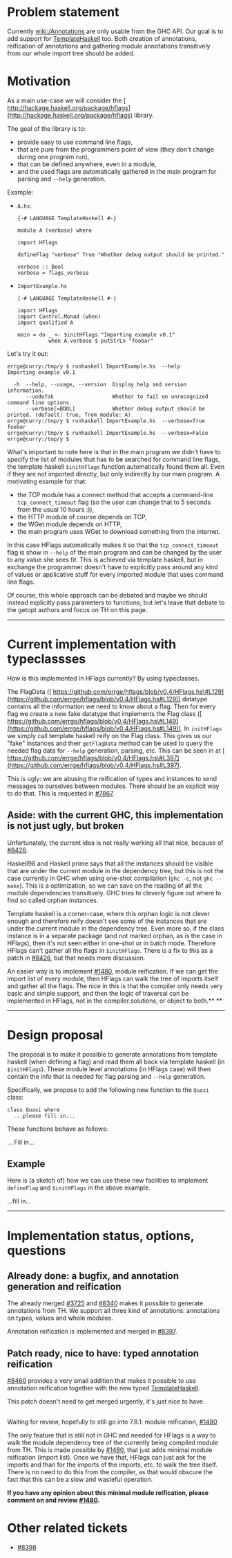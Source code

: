 # Problem statement



Currently [wiki:/Annotations](annotations) are only usable from the GHC API.  Our goal is to add support for [TemplateHaskell](template-haskell) too.  Both creation of annotations, reification of annotations and gathering module annotations transitively from our whole import tree should be added.


# Motivation



As a main use-case we will consider the [
http://hackage.haskell.org/package/hflags](http://hackage.haskell.org/package/hflags) library.



The goal of the library is to:


- provide easy to use command line flags,
- that are pure from the programmers point of view (they don't change during one program run),
- that can be defined anywhere, even in a module,
- and the used flags are automatically gathered in the main program for parsing and `--help` generation.


Example:


- `A.hs`:

  ```
  {-# LANGUAGE TemplateHaskell #-}

  module A (verbose) where

  import HFlags

  defineFlag "verbose" True "Whether debug output should be printed."

  verbose :: Bool
  verbose = flags_verbose
  ```
- `ImportExample.hs`

  ```
  {-# LANGUAGE TemplateHaskell #-}

  import HFlags
  import Control.Monad (when)
  import qualified A

  main = do _ <- $initHFlags "Importing example v0.1"
            when A.verbose $ putStrLn "foobar"
  ```


Let's try it out:


```wiki
errge@curry:/tmp/y $ runhaskell ImportExample.hs  --help
Importing example v0.1

  -h  --help, --usage, --version  Display help and version information.
      --undefok                   Whether to fail on unrecognized command line options.
      --verbose[=BOOL]            Whether debug output should be printed. (default: true, from module: A)
errge@curry:/tmp/y $ runhaskell ImportExample.hs  --verbose=True
foobar
errge@curry:/tmp/y $ runhaskell ImportExample.hs  --verbose=False
errge@curry:/tmp/y $
```


What's important to note here is that in the main program we didn't have to specify the list of modules that has to be searched for command line flags, the template haskell `$initHFlags` function automatically found them all.  Even if they are not imported directly, but only indirectly by our main program.  A motivating example for that:


- the TCP module has a connect method that accepts a command-line `tcp_connect_timeout` flag (so the user can change that to 5 seconds from the usual 10 hours :)),
- the HTTP module of course depends on TCP,
- the WGet module depends on HTTP,
- the main program uses WGet to download something from the internet.


In this case HFlags automatically makes it so that the `tcp_connect_timeout` flag is show in `--help` of the main program and can be changed by the user to any value she sees fit.  This is achieved via template haskell, but in exchange the programmer doesn't have to explicitly pass around any kind of values or applicative stuff for every imported module that uses command line flags.



Of course, this whole approach can be debated and maybe we should instead explicitly pass parameters to functions; but let's leave that debate to the getopt authors and focus on TH on this page.


---


# Current implementation with typeclassses



How is this implemented in HFlags currently?  By using typeclasses.



The FlagData ([
https://github.com/errge/hflags/blob/v0.4/HFlags.hs\#L129](https://github.com/errge/hflags/blob/v0.4/HFlags.hs#L129)) datatype contains all the information we need to know about a flag.  Then for every flag we create a new fake datatype that implements the Flag class ([
https://github.com/errge/hflags/blob/v0.4/HFlags.hs\#L149](https://github.com/errge/hflags/blob/v0.4/HFlags.hs#L149)).  In `initHFlags` we simply call template haskell reify on the Flag class.  This gives us our "fake" instances and their `getFlagData` method can be used to query the needed flag data for `--help` generation, parsing, etc.  This can be seen in at [
https://github.com/errge/hflags/blob/v0.4/HFlags.hs\#L397](https://github.com/errge/hflags/blob/v0.4/HFlags.hs#L397).



This is ugly: we are abusing the reification of types and instances to send messages to ourselves between modules.  There should be an explicit way to do that.  This is requested in [\#7867](https://gitlab.staging.haskell.org/ghc/ghc/issues/7867).


## Aside: with the current GHC, this implementation is not just ugly, but broken



Unfortunately, the current idea is not really working all that nice, because of [\#8426](https://gitlab.staging.haskell.org/ghc/ghc/issues/8426).



Haskell98 and Haskell prime says that all the instances should be visible that are under the current module in the dependency tree, but this is not the case currently in GHC when using one-shot compilation (`ghc -c`, not `ghc --make`).  This is a optimization, so we can save on the reading of all the module dependencies transitively.  GHC tries to cleverly figure out where to find so called orphan instances.



Template haskell is a corner-case, where this orphan logic is not clever enough and therefore reify doesn't see some of the instances that are under the current module in the dependency tree.  Even more so, if the class instance is in a separate package (and not marked orphan, as is the case in HFlags), then it's not seen either in one-shot or in batch mode.  Therefore HFlags can't gather all the flags in `$initHFlags`.  There is a fix to this as a patch in [\#8426](https://gitlab.staging.haskell.org/ghc/ghc/issues/8426), but that needs more discussion.



An easier way is to implement [\#1480](https://gitlab.staging.haskell.org/ghc/ghc/issues/1480), module reification.  If we can get the import list of every module, then HFlags can walk the tree of imports itself and gather all the flags.  The nice in this is that the compiler only needs very basic and simple support, and then the logic of traversal can be implemented in HFlags, not in the compiler.solutions, or object to both.**
**


---


# Design proposal



The proposal is to make it possible to generate annotations from template haskell (when defining a flag) and read them all back via template haskell (in `$initHFlags`).  These module level annotations (in HFlags case) will then contain the info that is needed for flag parsing and `--help` generation.



Specifically, we propose to add the following new function to the `Quasi` class:


```wiki
class Quasi where 
  ...please fill in...
```


These functions behave as follows:



... Fill in...


## Example



Here is (a sketch of) how we can use these new facilities to implement `defineFlag` and `$initHFlags` in the above example.



...fill in...


---


# Implementation status, options, questions


## Already done: a bugfix, and annotation generation and reification



The already merged [\#3725](https://gitlab.staging.haskell.org/ghc/ghc/issues/3725) and [\#8340](https://gitlab.staging.haskell.org/ghc/ghc/issues/8340) makes it possible to generate annotations from TH.  We support all three kind of annotations: annotations on types, values and whole modules.



Annotation reification is implemented and merged in [\#8397](https://gitlab.staging.haskell.org/ghc/ghc/issues/8397).


## Patch ready, nice to have: typed annotation reification



[\#8460](https://gitlab.staging.haskell.org/ghc/ghc/issues/8460) provides a very small addition that makes it possible to use annotation reification together with the new typed [TemplateHaskell](template-haskell).



This patch doesn't need to get merged urgently, it's just nice to have.


##
Waiting for review, hopefully to still go into 7.8.1: module reification, [\#1480](https://gitlab.staging.haskell.org/ghc/ghc/issues/1480)



The only feature that is still not in GHC and needed for HFlags is a way to walk the module dependency tree of the currently being compiled module from TH.  This is made possible by [\#1480](https://gitlab.staging.haskell.org/ghc/ghc/issues/1480), that just adds minimal module reification (import list).  Once we have that, HFlags can just ask for the imports and than for the imports of the imports, etc. to walk the tree itself.  There is no need to do this from the compiler, as that would obscure the fact that this can be a slow and wasteful operation.



**If you have any opinion about this minimal module reification, please comment on and review [\#1480](https://gitlab.staging.haskell.org/ghc/ghc/issues/1480).**


# Other related tickets


- [\#8398](https://gitlab.staging.haskell.org/ghc/ghc/issues/8398)
